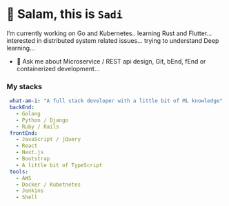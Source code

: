 # 👋 Salam, this is `Sadi` 

 I’m currently working on Go and Kubernetes.. learning Rust and Flutter... interested in distributed system related issues... trying to understand Deep learning...
- 💬 Ask me about Microservice / REST api design, Git, bEnd, fEnd or containerized development...

### My stacks

```yaml
 what-am-i: "A full stack developer with a little bit of ML knowledge"
 backEnd: 
   - Golang
   - Python / Django
   - Ruby / Rails
 frontEnd: 
   - JavaScript / jQuery
   - React
   - Next.js
   - Bootstrap
   - A little bit of TypeScript
 tools:
   - AWS
   - Docker / Kubetnetes
   - Jenkins
   - Shell
```


